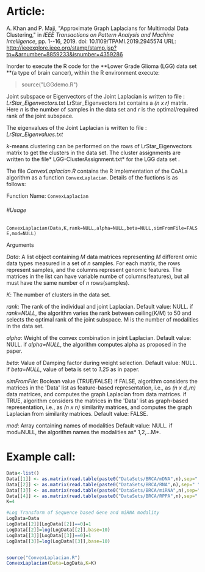 # Article:
A. Khan and P. Maji, "Approximate Graph Laplacians for Multimodal Data Clustering," in *IEEE Transactions on Pattern Analysis and Machine Intelligence*, pp. 1--16, 2019.
doi: 10.1109/TPAMI.2019.2945574
URL: http://ieeexplore.ieee.org/stamp/stamp.jsp?tp=&arnumber=8859233&isnumber=4359286


Inorder to execute the R code for the **Lower Grade Glioma (LGG) data set **(a type of brain cancer),  within the R environment execute:
>source("LGGdemo.R")



Joint subspace or Eigenvectors of the Joint Laplacian  is written to file : *LrStar_Eigenvectors.txt*
LrStar_Eigenvectors.txt contains a *(n x r)* matrix.
Here *n* is the number of samples in the data set and *r* is the optimal/required rank of the joint subspace.

The eigenvalues of the Joint Laplacian is written to file : *LrStar_Eigenvalues.txt*

*k*-means clustering can be performed on the rows of LrStar_Eigenvectors matrix to get the clusters in the data set. The cluster assignments are written to the file* LGG-ClusterAssignment.txt* for the LGG data set	.

The file *ConvexLaplacian.R* contains the R implementation of the CoALa algorithm as a function `ConvexLaplacian`. 
Details of the fuctions is as follows:

Function Name: `ConvexLaplacian`

###### #Usage 
`ConvexLaplacian(Data,K,rank=NULL,alpha=NULL,beta=NULL,simFromFile=FALSE,mod=NULL)`


Arguments

*Data*:  A list object containing *M* data matrices representing *M* different omic data types measured in a set of *n* samples. 
For each matrix, the rows represent samples, and the columns represent genomic features.
The matrices in the list can have variable numbe of columns(features), but all must have the same number of *n* rows(samples).

*K*: The number of clusters in the data set.

*rank*: The rank of the individual and joint Laplacian. 
Default value: NULL.
if *rank=NULL*, the algorithm varies the rank between ceiling(K/M) to 50 and selects the optimal rank of the joint subspace.
M is the number of modalities in the data set.

*alpha*: Weight of the convex combination in joint Laplacian.
Default value: NULL.
if *alpha=NULL*, the algorithm computes alpha as proposed in the paper.

*beta*: Value of Damping factor during weight selection.
Default value: NULL.
if *beta=NULL*, value of beta is set to *1.25* as in paper.

*simFromFile*: Boolean value (TRUE/FALSE)
if FALSE, algorithm considers the matrices in the 'Data' list as feature-based representation, i.e., as *(n x d_m)* data matrices,
and computes the graph Laplacian from data matrices.
if TRUE, algorithm considers the matrices in the 'Data' list as graph-based representation, i.e., as *(n x n)* similarity matrices,
and computes the graph Laplacian from similarity matrices.
Default value: FALSE.

*mod*: Array containing names of modalities
Default value: NULL.
if mod=NULL, the algorithm names the modalities as* 1,2,...M*.




# Example call:

```r
Data<-list()
Data[[1]] <- as.matrix(read.table(paste0("DataSets/BRCA/mDNA",n),sep=" ",header=TRUE,row.names=1))
Data[[2]] <- as.matrix(read.table(paste0("DataSets/BRCA/RNA",n),sep=" ",header=TRUE,row.names=1))
Data[[3]] <- as.matrix(read.table(paste0("DataSets/BRCA/miRNA",n),sep=" ",header=TRUE,row.names=1))
Data[[4]] <- as.matrix(read.table(paste0("DataSets/BRCA/RPPA",n),sep=" ",header=TRUE,row.names=1))
K=4

#Log Transform of Sequence based Gene and miRNA modality
LogData=Data
LogData[[2]][LogData[[2]]==0]=1
LogData[[2]]=log(LogData[[2]],base=10)
LogData[[3]][LogData[[3]]==0]=1
LogData[[3]]=log(LogData[[3]],base=10)


source("ConvexLaplacian.R")
ConvexLaplacian(Data=LogData,K=K)
```
